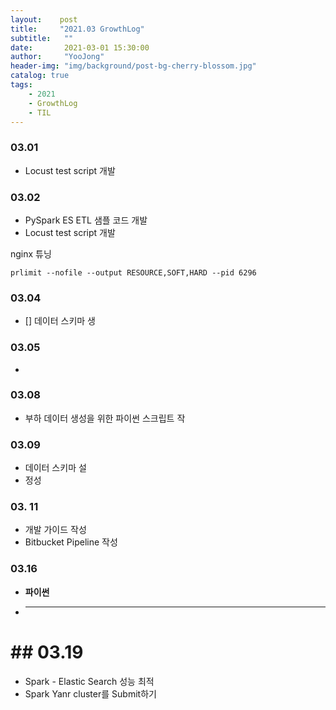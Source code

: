 ```yaml
---
layout:    post
title:     "2021.03 GrowthLog"
subtitle:   ""
date:       2021-03-01 15:30:00
author:     "YooJong"
header-img: "img/background/post-bg-cherry-blossom.jpg"
catalog: true
tags:
    - 2021 
    - GrowthLog
    - TIL
---
```


### 03.01
- Locust test script 개발

### 03.02
- PySpark ES ETL 샘플 코드 개발
- Locust test script 개발


nginx 튜닝

```
prlimit --nofile --output RESOURCE,SOFT,HARD --pid 6296

```

### 03.04
- [] 데이터 스키마 생

### 03.05
- 
### 03.08
- 부하 데이터 생성을 위한 파이썬 스크립트 작

### 03.09
- 데이터 스키마 설
- 정성

### 03. 11
- 개발 가이드 작성
- Bitbucket Pipeline 작성 
### 03.16
- **파이썬**
- ***


# ## 03.19
- Spark - Elastic Search 성능 최적
- Spark Yanr cluster를 Submit하기 